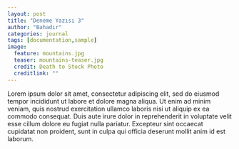 ```yaml
---
layout: post
title: "Deneme Yazısı 3"
author: "Bahadır"
categories: journal
tags: [documentation,sample]
image:
  feature: mountains.jpg
  teaser: mountains-teaser.jpg
  credit: Death to Stock Photo
  creditlink: ""
---
```


Lorem ipsum dolor sit amet, consectetur adipiscing elit, sed do eiusmod tempor incididunt ut labore et dolore magna aliqua. Ut enim ad minim veniam, quis nostrud exercitation ullamco laboris nisi ut aliquip ex ea commodo consequat. Duis aute irure dolor in reprehenderit in voluptate velit esse cillum dolore eu fugiat nulla pariatur. Excepteur sint occaecat cupidatat non proident, sunt in culpa qui officia deserunt mollit anim id est laborum.